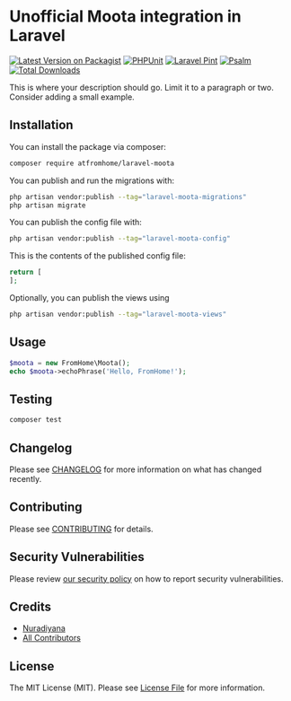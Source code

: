 # Unofficial Moota integration in Laravel

[![Latest Version on Packagist](https://img.shields.io/packagist/v/atfromhome/laravel-moota.svg?style=flat-square)](https://packagist.org/packages/fromhome/laravel-moota)
[![PHPUnit](https://github.com/atfromhome/laravel-moota/actions/workflows/run-tests.yml/badge.svg?branch=main)](https://github.com/atfromhome/laravel-moota/actions/workflows/run-tests.yml)
[![Laravel Pint](https://github.com/atfromhome/laravel-moota/actions/workflows/fix-php-code-style-issues.yml/badge.svg?branch=main)](https://github.com/atfromhome/laravel-moota/actions/workflows/fix-php-code-style-issues.yml)
[![Psalm](https://github.com/atfromhome/laravel-moota/actions/workflows/run-psalm-static-analyst.yml/badge.svg?branch=main)](https://github.com/atfromhome/laravel-moota/actions/workflows/run-psalm-static-analyst.yml)
[![Total Downloads](https://img.shields.io/packagist/dt/atfromhome/laravel-moota.svg?style=flat-square)](https://packagist.org/packages/fromhome/laravel-moota)

This is where your description should go. Limit it to a paragraph or two. Consider adding a small example.

## Installation

You can install the package via composer:

```bash
composer require atfromhome/laravel-moota
```

You can publish and run the migrations with:

```bash
php artisan vendor:publish --tag="laravel-moota-migrations"
php artisan migrate
```

You can publish the config file with:

```bash
php artisan vendor:publish --tag="laravel-moota-config"
```

This is the contents of the published config file:

```php
return [
];
```

Optionally, you can publish the views using

```bash
php artisan vendor:publish --tag="laravel-moota-views"
```

## Usage

```php
$moota = new FromHome\Moota();
echo $moota->echoPhrase('Hello, FromHome!');
```

## Testing

```bash
composer test
```

## Changelog

Please see [CHANGELOG](CHANGELOG.md) for more information on what has changed recently.

## Contributing

Please see [CONTRIBUTING](CONTRIBUTING.md) for details.

## Security Vulnerabilities

Please review [our security policy](../../security/policy) on how to report security vulnerabilities.

## Credits

- [Nuradiyana](https://github.com/atfromhome)
- [All Contributors](../../contributors)

## License

The MIT License (MIT). Please see [License File](LICENSE.md) for more information.
